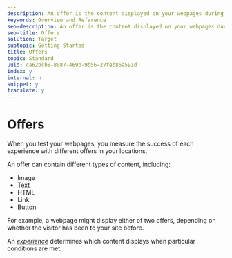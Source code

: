 ```yaml
---
description: An offer is the content displayed on your webpages during campaigns or activities.
keywords: Overview and Reference
seo-description: An offer is the content displayed on your webpages during campaigns or activities.
seo-title: Offers
solution: Target
subtopic: Getting Started
title: Offers
topic: Standard
uuid: ca62bcb8-8087-469b-9b56-27feb86a591d
index: y
internal: n
snippet: y
translate: y
---
```


# Offers

When you test your webpages, you measure the success of each experience with different offers in your locations. 

An offer can contain different types of content, including: 


* Image
* Text
* HTML
* Link
* Button


For example, a webpage might display either of two offers, depending on whether the visitor has been to your site before. 

An *[ experience](../c_intro/c_experience.md#concept_B91F0F36E9F24AA58A3C6BC0A02871E8)* determines which content displays when particular conditions are met. 
